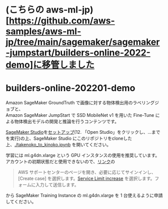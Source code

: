 # (こちらの aws-ml-jp)[https://github.com/aws-samples/aws-ml-jp/tree/main/sagemaker/sagemaker-jumpstart/builders-online-2022-demo]に移管しました
# builders-online-202201-demo
Amazon SageMaker GroundTruth で画像に対する物体検出用のラベリングジョブと、  
Amazon SageMaker JumpStart で SSD MobileNet v1 を用いた Fine-Tune による物体検出モデルの開発と推論を行うコンテンツです。  

[SageMaker Studio](https://aws.amazon.com/jp/sagemaker/studio/)を[セットアップ](https://catalog.us-east-1.prod.workshops.aws/v2/workshops/63069e26-921c-4ce1-9cc7-dd882ff62575/ja-JP/prerequisites/option2)(12. 「Open Studio」をクリックし、…までを実行)の上、SageMaker Studio にこのリポジトリをcloneした上、[./takenoko_to_kinoko.ipynb](./takenoko_to_kinoko.ipynb) を開いてください。  

学習には ml.g4dn.xlarge という GPU インスタンスの使用を推奨しています。アカウントの初期状態だと使用できないので、[リンク](https://docs.aws.amazon.com/ja_jp/general/latest/gr/aws_service_limits.html)の  
> AWS サポートセンターのページを開き、必要に応じてサインインし、[Create case] を選択します。[Service Limit increase](サービス制限の緩和) を選択します。フォームに入力して送信します。  

から SageMaker Training Instance の ml.g4dn.xlarge を 1 台使えるように申請してください。
